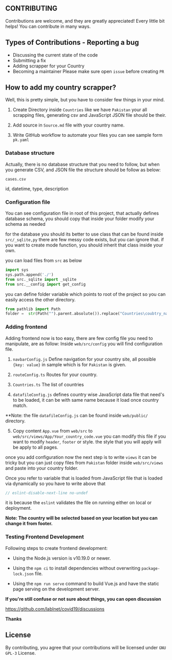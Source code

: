 ## CONTRIBUTING

Contributions are welcome, and they are greatly appreciated! Every little bit helps! You can contribute in many ways.


## Types of Contributions - Reporting a bug

- Discussing the current state of the code
- Submitting a fix
- Adding scrapper for your Country
- Becoming a maintainer
Please make sure open `issue` before creating `PR`

## How to add my country scrapper?

Well, this is pretty simple, but you have to consider few things in your mind.

1. Create Directory inside `Countries` like we have `Pakistan` your all scrapping files, generating csv and JavaScript JSON file should be their.

2. Add source in `Source.md` file with your country name.

3. Write GitHub workflow to automate your files you can see sample form `pk.yaml`

### Database structure

Actually, there is no database structure that you need to follow, but when you generate CSV, and JSON file the structure should be follow as below:

`cases.csv`


id, datetime, type, description


### Configuration file

You can see configuration file in root of this project, that actually defines database schema, you should copy that inside your folder modify your schema as needed

for the database you should its better to use class that can be found inside `src/_sqlite,py` there are few messy code exists, but you can ignore that. if you want to create mode function, you should inherit that class inside your own.

you can load files from `src` as below  

```py
import sys
sys.path.append('./')
from src._sqlite import _sqlite
from src.__config import get_config

```
you can define folder variable which points to root of the project so you can easily access the other directory.

```py
from pathlib import Path
folder =  str(Path("").parent.absolute()).replace("Countries\coubtry_name_goes_here", "") +  "/"```
``` 

### Adding frontend

Adding frontend now is too easy, there are few config file you need to manipulate, are as follow:
Inside `web/src/config` you will find configuration file.

1. `navbarConfig.js` Define navigation for your country site, all possible `{key: value}` in sample which is for `Pakistan` is given.

2. `routeConfig.ts` Routes for your country.

3. `Countries.ts` The list of countries  

4. `datafileConfig.js` defines country wise JavaScript data file that need's to be loaded, it can be with same name because it load once country match.

**Note: the file `datafileConfig.js` can be found inside `web/public/` directory.

  5. Copy content `App.vue` from `web/src` to `web/src/views/App/Your_country_code.vue` you can modify this file if you want to modify `header`, `footer` or style. the style that you will apply will be apply to all pages.

once you add configuration now the next step is to write `views` it can be tricky but you can just copy files from `Pakistan` folder inside `web/src/views` and paste into your country folder.

  

Once you refer to variable that is loaded from JavaScript file that is loaded via dynamically so you have to write above that

```js
// eslint-disable-next-line no-undef
```
  

it is because the `eslint` validates the file on running either on local or deployment.

**Note: The country will be selected based on your location but you can change it from footer.**


### Testing Frontend Development

Following steps to create frontend development:

- Using the Node.js version is v10.19.0 or newer.

- Using the `npm ci` to install dependencies without overwriting `package-lock.json` file.

- Using the `npm run serve` command to build Vue.js and have the static page serving on the development server.

**If you're still confuse or not sure about things, you can open discussion**

https://github.com/lablnet/covid19/discussions

**Thanks**

## License

By contributing, you agree that your contributions will be licensed under `GNU GPL-3` License.
